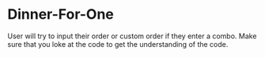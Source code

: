 # Dinner-For-One
User will try to input their order or custom order if they enter a combo.
Make sure that you loke at the code to get the understanding of the code.

